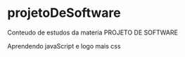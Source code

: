 # projetoDeSoftware
Conteudo de estudos da materia PROJETO DE SOFTWARE

Aprendendo javaScript e logo mais css

